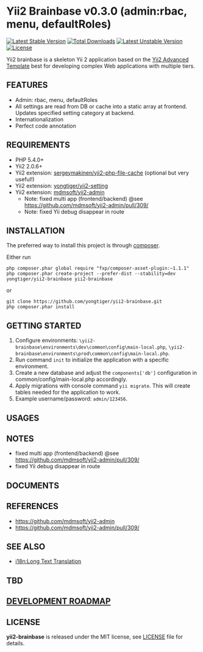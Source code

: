 # Yii2 Brainbase v0.3.0 (admin:rbac, menu, defaultRoles)

[![Latest Stable Version](https://poser.pugx.org/yongtiger/yii2-brainbase/v/stable)](https://packagist.org/packages/yongtiger/yii2-brainbase)
[![Total Downloads](https://poser.pugx.org/yongtiger/yii2-brainbase/downloads)](https://packagist.org/packages/yongtiger/yii2-brainbase) 
[![Latest Unstable Version](https://poser.pugx.org/yongtiger/yii2-brainbase/v/unstable)](https://packagist.org/packages/yongtiger/yii2-brainbase)
[![License](https://poser.pugx.org/yongtiger/yii2-brainbase/license)](https://packagist.org/packages/yongtiger/yii2-brainbase)

Yii2 brainbase is a skeleton Yii 2 application based on the [Yii2 Advanced Template](https://github.com/yiisoft/yii2-app-advanced) best for developing complex Web applications with multiple tiers.


## FEATURES

* Admin: rbac, menu, defaultRoles
* All settings are read from DB or cache into a static array at frontend. Updates specified setting category at backend.
* Internationalization
* Perfect code annotation


## REQUIREMENTS

* PHP 5.4.0+
* Yii2 2.0.6+
* Yii2 extension: [sergeymakinen/yii2-php-file-cache](https://github.com/sergeymakinen/yii2-php-file-cache) (optional but very useful!)
* Yii2 extension: [yongtiger/yii2-setting](https://github.com/yongtiger/yii2-setting)
* Yii2 extension: [mdmsoft/yii2-admin](https://github.com/mdmsoft/yii2-admin)
  - Note: fixed multi app (frontend/backend) @see https://github.com/mdmsoft/yii2-admin/pull/309/
  - Note: fixed Yii debug disappear in route



## INSTALLATION   

The preferred way to install this project is through [composer](http://getcomposer.org/download/).

Either run

```
php composer.phar global require "fxp/composer-asset-plugin:~1.1.1"
php composer.phar create-project --prefer-dist --stability=dev yongtiger/yii2-brainbase yii2-brainbase
```

or

```
git clone https://github.com/yongtiger/yii2-brainbase.git
php composer.phar install
```


## GETTING STARTED

1. Configure environments: `\yii2-brainbase\environments\dev\common\config\main-local.php`, `\yii2-brainbase\environments\prod\common\config\main-local.php`.
2. Run command `init` to initialize the application with a specific environment.
3. Create a new database and adjust the `components['db']` configuration in common/config/main-local.php accordingly.
4. Apply migrations with console command `yii migrate`. This will create tables needed for the application to work.
5. Example username/password: `admin/123456`.


## USAGES


## NOTES

- fixed multi app (frontend/backend) @see https://github.com/mdmsoft/yii2-admin/pull/309/
- fixed Yii debug disappear in route


## DOCUMENTS


## REFERENCES

- https://github.com/mdmsoft/yii2-admin
- https://github.com/mdmsoft/yii2-admin/pull/309/

## SEE ALSO

- [i18n:Long Text Translation](docs/i18n-long-text-translation.md)


## TBD


## [DEVELOPMENT ROADMAP](docs/development-roadmap.md)


## LICENSE 
**yii2-brainbase** is released under the MIT license, see [LICENSE](https://opensource.org/licenses/MIT) file for details.
